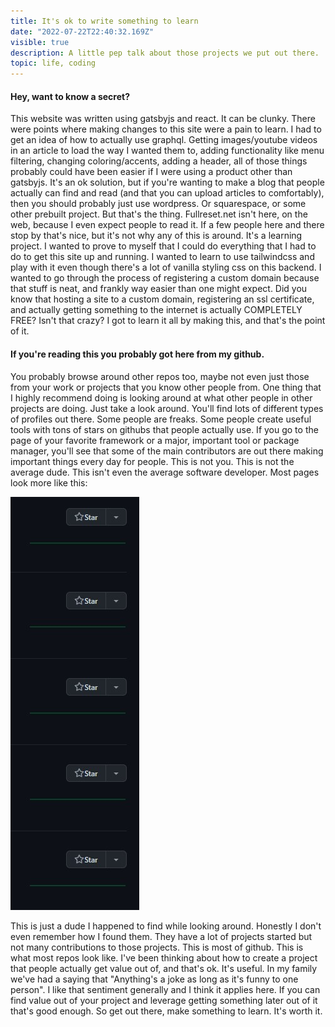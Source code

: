 ```yaml
---
title: It's ok to write something to learn
date: "2022-07-22T22:40:32.169Z"
visible: true
description: A little pep talk about those projects we put out there.
topic: life, coding
---
```


#### Hey, want to know a secret? 

This website was written using gatsbyjs and react. It can be clunky.
There were points where making changes to this site were a pain to learn. I had to get an idea of
how to actually use graphql. Getting images/youtube videos in an article to load the way I wanted them to,
adding functionality like menu filtering, changing coloring/accents, adding a header, all of those things
probably could have been easier if I were using a product other than gatsbyjs. It's an ok solution, but if
you're wanting to make a blog that people actually can find and read (and that you can upload articles to
comfortably), then you should probably just use wordpress. Or squarespace, or some other prebuilt project.
But that's the thing. Fullreset.net isn't here, on the web, because I even expect people to read it. If
a few people here and there stop by that's nice, but it's not why any of this is around. It's a learning project.
I wanted to prove to myself that I could do everything that I had to do to get this site up and running.
I wanted to learn to use tailwindcss and play with it even though there's a lot of vanilla styling css on this backend.
I wanted to go through the process of registering a custom domain because that stuff is neat, and frankly way easier
than one might expect. Did you know that hosting a site to a custom domain, registering an ssl certificate, and
actually getting something to the internet is actually COMPLETELY FREE? Isn't that crazy? I got to learn it all
by making this, and that's the point of it.

#### If you're reading this you probably got here from my github. 

You probably browse around other repos too, maybe not
even just those from your work or projects that you know other people from. One thing that I highly recommend doing
is looking around at what other people in other projects are doing. Just take a look around. You'll find lots of
different types of profiles out there. Some people are freaks. Some people create useful tools with tons of stars
on githubs that people actually use. If you go to the page of your favorite framework or a major, important tool
or package manager, you'll see that some of the main contributors are out there making important things every day
for people. This is not you. This is not the average dude. This isn't even the average software developer. Most
pages look more like this: 

![a bunch of inactive repos](./git.jpg)

This is just a dude I happened to find
while looking around. Honestly I don't even remember how I found them. They have a lot of projects started but
not many contributions to those projects. This is most of github. This is what most repos look like. I've been
thinking about how to create a project that people actually get value out of, and that's ok. It's useful.
In my family we've had a saying that "Anything's a joke as long as it's funny to one person". I like that
sentiment generally and I think it applies here. If you can find value out of your project and leverage getting
something later out of it that's good enough.
So get out there, make something to learn. It's worth it.

